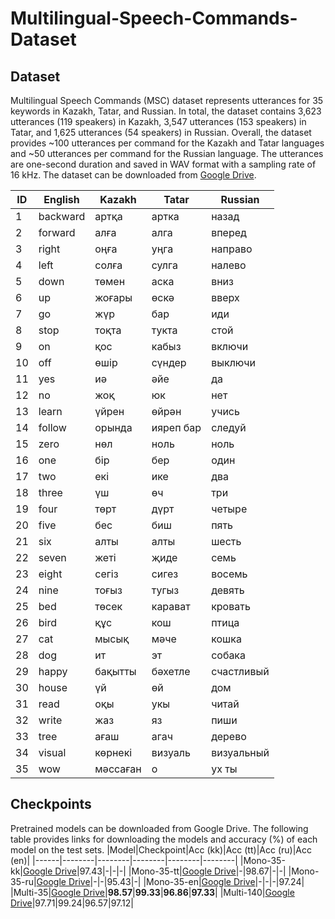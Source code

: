 # Multilingual-Speech-Commands-Dataset

## Dataset
Multilingual Speech Commands (MSC) dataset represents utterances for 35 keywords in Kazakh, Tatar, and Russian. In total, the dataset contains 3,623 utterances (119 speakers) in Kazakh, 3,547 utterances (153 speakers) in Tatar, and 1,625 utterances (54 speakers) in Russian. Overall, the dataset provides ~100 utterances per command for the Kazakh and Tatar languages and ~50 utterances per command for the Russian language. The utterances are one-second duration and saved in WAV format with a sampling rate of 16 kHz. The dataset can be downloaded from [Google Drive](https://drive.google.com/file/d/1yXkriMPwc1PVt2lyvwrJx_x91f-aqVBy/view?usp=sharing). 

|ID|English|Kazakh|Tatar|Russian|
|--|--------|--------|--------|--------|
|1|backward|артқа|артка|назад|
|2|forward|алға|алга|вперед|
|3|right|оңға|уңга|направо|
|4|left|солға|сулга|налево|
|5|down|төмен|аска|вниз|
|6|up|жоғары|өскә|вверх|
|7|go|жүр|бар|иди|
|8|stop|тоқта|тукта|стой|
|9|on|қос|кабыз|включи|
|10|off|өшір|сүндер|выключи|
|11|yes|иә|әйе|да|
|12|no|жоқ|юк|нет|
|13|learn|үйрен|өйрән|учись|
|14|follow|орында|ияреп бар|следуй|
|15|zero|нөл|ноль|ноль|
|16|one|бір|бер|один|
|17|two|екі|ике|два|
|18|three|үш|өч|три|
|19|four|төрт|дүрт|четыре|
|20|five|бес|биш|пять|
|21|six|алты|алты|шесть|
|22|seven|жеті|җиде|семь|
|23|eight|сегіз|сигез|восемь|
|24|nine|тоғыз|тугыз|девять|
|25|bed|төсек|карават|кровать|
|26|bird|құс|кош|птица|
|27|cat|мысық|мәче|кошка|
|28|dog|ит|эт|собака|
|29|happy|бақытты|бәхетле|счастливый|
|30|house|үй|өй|дом|
|31|read|оқы|укы|читай|
|32|write|жаз|яз|пиши|
|33|tree|ағаш|агач|дерево|
|34|visual|көрнекі|визуаль|визуальный|
|35|wow|мәссаған|о|ух ты|

## Checkpoints
Pretrained models can be downloaded from Google Drive. The following table provides links for downloading the models and accuracy (%) of each model on the test sets. 
|Model|Checkpoint|Acc (kk)|Acc (tt)|Acc (ru)|Acc (en)|
|------|--------|--------|--------|--------|--------|
|Mono-35-kk|[Google Drive](https://drive.google.com/drive/folders/181Tij98H6VhQQiFevM6dvy7U_Kc-HUfv?usp=sharing)|97.43|-|-|-|
|Mono-35-tt|[Google Drive](https://drive.google.com/drive/folders/1o56cNRDNwbLnx3R8MCUlMZsLgsOWmf2M?usp=sharing)|-|98.67|-|-|
|Mono-35-ru|[Google Drive](https://drive.google.com/drive/folders/1UKeiXePF48h9MY6QNF6aP6dSOC3riSdS?usp=sharing)|-|-|95.43|-|
|Mono-35-en|[Google Drive](https://drive.google.com/drive/folders/1u43MmbHOqvqoI12O8pd3JHpo0tovkELQ?usp=sharing)|-|-|-|97.24|
|Multi-35|[Google Drive](https://drive.google.com/drive/folders/1-ImbRPCijLg0wdvo6-jd47vIs3kPY_rH?usp=sharing)|**98.57**|**99.33**|**96.86**|**97.33**|
|Multi-140|[Google Drive](https://drive.google.com/drive/folders/12p5lrdqOs-cOtyW5BolFMyh2vVsBfy1w?usp=sharing)|97.71|99.24|96.57|97.12|
